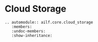 # Cloud Storage

```{eval-rst}
.. automodule:: ailf.core.cloud_storage
   :members:
   :undoc-members:
   :show-inheritance:
```
